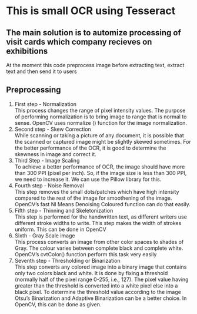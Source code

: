 # This is small OCR using Tesseract

## The main solution is to automize processing of visit cards which company recieves on exhibitions

At the moment this code preprocess image before extracting text, extract text and then send it to users

## Preprocessing

1. First step - Normalization <br />
   This process changes the range of pixel intensity values. The purpose of performing normalization is to bring image to range that is normal to sense. OpenCV uses normalize () function for the image normalization.
2. Second step - Skew Correction <br />
   While scanning or taking a picture of any document, it is possible that the scanned or captured image might be slightly skewed sometimes. For the better performance of the OCR, it is good to determine the skewness in image and correct it.
3. Third Step - Image Scaling <br />
   To achieve a better performance of OCR, the image should have more than 300 PPI (pixel per inch). So, if the image size is less than 300 PPI, we need to increase it. We can use the Pillow library for this.
4. Fourth step - Noise Removal <br />
   This step removes the small dots/patches which have high intensity compared to the rest of the image for smoothening of the image. OpenCV’s fast Nl Means Denoising Coloured function can do that easily.
5. Fifth step - Thinning and Skeletonization <br />
   This step is performed for the handwritten text, as different writers use different stroke widths to write. This step makes the width of strokes uniform. This can be done in OpenCV
6. Sixth - Gray Scale image <br />
   This process converts an image from other color spaces to shades of Gray. The colour varies between complete black and complete white. OpenCV’s cvtColor() function perform this task very easily
7. Seventh step - Thresholding or Binarization <br />
   This step converts any colored image into a binary image that contains only two colors black and white. It is done by fixing a threshold (normally half of the pixel range 0-255, i.e., 127). The pixel value having greater than the threshold is converted into a white pixel else into a black pixel. To determine the threshold value according to the image Otsu’s Binarization and Adaptive Binarization can be a better choice. In OpenCV, this can be done as given.
